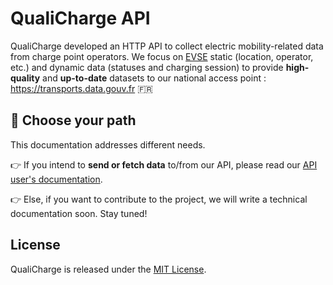 # QualiCharge API

QualiCharge developed an HTTP API to collect electric mobility-related data from charge point operators. We
focus on [EVSE](https://en.wikipedia.org/wiki/Charging_station) static
(location, operator, etc.) and dynamic data (statuses and charging session) to
provide **high-quality** and **up-to-date** datasets to our national access point :
https://transports.data.gouv.fr :fr:

## :loudspeaker: Choose your path

This documentation addresses different needs.

:point_right: If you intend to **send or fetch data** to/from our API, please
read our [API user's documentation](./user).

:point_right: Else, if you want to contribute to the project, we will write a
technical documentation soon. Stay tuned!

## License

QualiCharge is released under the
[MIT License](https://github.com/MTES-MCT/qualicharge/blob/main/LICENSE).
